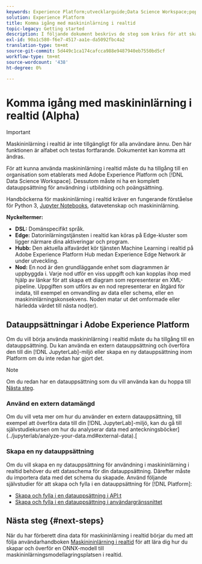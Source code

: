 ```yaml
---
keywords: Experience Platform;utvecklarguide;Data Science Workspace;populära topics;Real time Machine Learning;
solution: Experience Platform
title: Komma igång med maskininlärning i realtid
topic-legacy: Getting started
description: I följande dokument beskrivs de steg som krävs för att skapa en Machine Learning-modell i realtid i Adobe Experience Platform.
exl-id: 90a1c580-f6e7-4517-aa1e-da5092fbc4a2
translation-type: tm+mt
source-git-commit: 5d449c1ca174cafcca988e9487940eb7550bd5cf
workflow-type: tm+mt
source-wordcount: '438'
ht-degree: 0%

---
```


# Komma igång med maskininlärning i realtid (Alpha)

>[!IMPORTANT]
>
>Maskininlärning i realtid är inte tillgängligt för alla användare ännu. Den här funktionen är alfabet och testas fortfarande. Dokumentet kan komma att ändras.

För att kunna använda maskininlärning i realtid måste du ha tillgång till en organisation som etablerats med Adobe Experience Platform och [!DNL Data Science Workspace]. Dessutom måste ni ha en komplett datauppsättning för användning i utbildning och poängsättning.

Handböckerna för maskininlärning i realtid kräver en fungerande förståelse för Python 3, [Jupyter Notebooks](../jupyterlab/overview.md), datavetenskap och maskininlärning.

**Nyckeltermer:**

- **DSL:** Domänspecifikt språk.
- **Edge:** Datorinlärningstjänsten i realtid kan köras på Edge-kluster som ligger närmare dina aktiveringar och program.
- **Hubb:** Den aktuella alfavärdet kör tjänsten Machine Learning i realtid på Adobe Experience Platform Hub medan Experience Edge Network är under utveckling.
- **Nod:** En nod är den grundläggande enhet som diagrammen är uppbyggda i. Varje nod utför en viss uppgift och kan kopplas ihop med hjälp av länkar för att skapa ett diagram som representerar en XML-pipeline. Uppgiften som utförs av en nod representerar en åtgärd för indata, till exempel en omvandling av data eller schema, eller en maskininlärningskonsekvens. Noden matar ut det omformade eller härledda värdet till nästa nod(er).

## Datauppsättningar i Adobe Experience Platform

Om du vill börja använda maskininlärning i realtid måste du ha tillgång till en datauppsättning. Du kan använda en extern datauppsättning och överföra den till din [!DNL JupyterLab]-miljö eller skapa en ny datauppsättning inom Platform om du inte redan har gjort det.

>[!NOTE]
>
>Om du redan har en datauppsättning som du vill använda kan du hoppa till [Nästa steg](#next-steps).

### Använd en extern datamängd

Om du vill veta mer om hur du använder en extern datauppsättning, till exempel att överföra data till din [!DNL JupyterLab]-miljö, kan du gå till självstudiekursen om hur du analyserar data med anteckningsböcker](../jupyterlab/analyze-your-data.md#external-data).[

### Skapa en ny datauppsättning

Om du vill skapa en ny datauppsättning för användning i maskininlärning i realtid behöver du ett dataschema för din datauppsättning. Därefter måste du importera data med det schema du skapade. Använd följande självstudier för att skapa och fylla i en datauppsättning för [!DNL Platform]:

- [Skapa och fylla i en datauppsättning i API:t](../../catalog/datasets/create.md)
- [Skapa och fylla i en datauppsättning i användargränssnittet](../../ingestion/tutorials/ingest-batch-data.md)

## Nästa steg {#next-steps}

När du har förberett dina data för maskininlärning i realtid börjar du med att följa användarhandboken [Maskinininlärning i realtid](./rtml-authoring-notebook.md) för att lära dig hur du skapar och överför en ONNX-modell till maskininlärningsmodellagringsplatsen i realtid.
